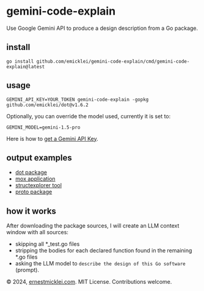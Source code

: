 # gemini-code-explain

Use Google Gemini API to produce a design description from a Go package.

## install

    go install github.com/emicklei/gemini-code-explain/cmd/gemini-code-explain@latest

## usage

    GEMINI_API_KEY=YOUR_TOKEN gemini-code-explain -gopkg github.com/emicklei/dot@v1.6.2

Optionally, you can override the model used, currently it is set to:

    GEMINI_MODEL=gemini-1.5-pro

Here is how to [get a Gemini API Key](https://ai.google.dev/gemini-api/docs/api-key).

## output examples

- [dot package](examples/dot@v1.6.2.md)
- [mox application](examples/mox@v0.0.11.md)
- [structexplorer tool](examples/structexplorer@v0.1.0.md)
- [proto package](examples/proto@v1.13.2.md)

## how it works

After downloading the package sources, I will create an LLM context window with all sources:
- skipping all *_test.go files
- stripping the bodies for each declared function found in the remaining *.go files
- asking the LLM model to `describe the design of this Go software` (prompt).

© 2024, [ernestmicklei.com](http://ernestmicklei.com).  MIT License. Contributions welcome.